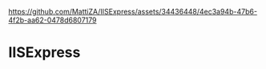 

https://github.com/MattiZA/IISExpress/assets/34436448/4ec3a94b-47b6-4f2b-aa62-0478d6807179

# IISExpress
 
